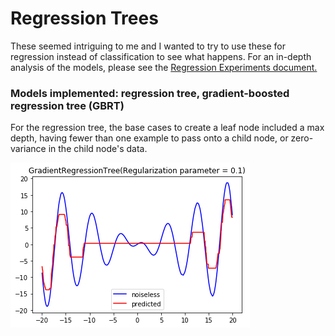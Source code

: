 # Regression Trees

These seemed intriguing to me and I wanted to try to use these for regression instead of classification to see what happens. For an in-depth analysis of the models, please see the [Regression Experiments document.](https://github.com/akashc1/projects/blob/master/learning-models/regression-tree/Regression-Experiments.pdf)

### Models implemented: regression tree, gradient-boosted regression tree (GBRT)

For the regression tree, the base cases to create a leaf node included a max depth, having fewer than one example to pass onto a child node, or zero-variance in the child node's data.

![image](code/output_10_0.png)

